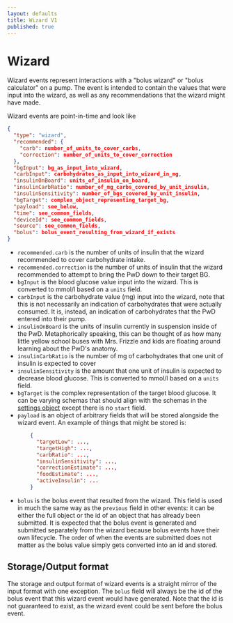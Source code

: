 ```yaml
---
layout: defaults
title: Wizard V1
published: true
---
```

# Wizard

Wizard events represent interactions with a "bolus wizard" or "bolus calculator" on a pump.  The event is intended to contain the values that were input into the wizard, as well as any recommendations that the wizard might have made.

Wizard events are point-in-time and look like

~~~json
{
  "type": "wizard",
  "recommended": {
    "carb": number_of_units_to_cover_carbs,
    "correction": number_of_units_to_cover_correction
  },
  "bgInput": bg_as_input_into_wizard,
  "carbInput": carbohydrates_as_input_into_wizard_in_mg,
  "insulinOnBoard": units_of_insulin_on_board,
  "insulinCarbRatio": number_of_mg_carbs_covered_by_unit_insulin,
  "insulinSensitivity": number_of_bgs_covered_by_unit_insulin,
  "bgTarget": complex_object_representing_target_bg,
  "payload": see_below,
  "time": see_common_fields,
  "deviceId": see_common_fields,
  "source": see_common_fields,
  "bolus": bolus_event_resulting_from_wizard_if_exists
}
~~~

* `recommended.carb` is the number of units of insulin that the wizard recommended to cover carbohydrate intake.
* `recommended.correction` is the number of units of insulin that the wizard recommended to attempt to bring the PwD down to their target BG.
* `bgInput` is the blood glucose value input into the wizard.  This is converted to mmol/l based on a `units` field.
* `carbInput` is the carbohydrate value (mg) input into the wizard, note that this is not necessarily an indication of carbohydrates that were actually consumed.  It is, instead, an indication of carbohydrates that the PwD entered into their pump.
* `insulinOnBoard` is the units of insulin currently in suspension inside of the PwD.  Metaphorically speaking, this can be thought of as how many little yellow school buses with Mrs. Frizzle and kids are floating around learning about the PwD's anatomy.
* `insulinCarbRatio` is the number of mg of carbohydrates that one unit of insulin is expected to cover
* `insulinSensitivity` is the amount that one unit of insulin is expected to decrease blood glucose.  This is converted to mmol/l based on a `units` field.
* `bgTarget` is the complex representation of the target blood glucose.  It can be  varying schemas that should align with the schemas in the [settings object](./settings.html) except there is no `start` field.
* `payload` is an object of arbitrary fields that will be stored alongside the wizard event.  An example of things that might be stored is:
    ~~~json
        {
          "targetLow": ...,
          "targetHigh": ...,
          "carbRatio": ...,
          "insulinSensitivity": ...,
          "correctionEstimate": ...,
          "foodEstimate": ...,
          "activeInsulin": ...
        }
    ~~~
* `bolus` is the bolus event that resulted from the wizard.  This field is used in much the same way as the `previous` field in other events: it can be either the full object or the id of an object that has already been submitted.  It is expected that the bolus event is generated and submitted separately from the wizard because bolus events have their own lifecycle.  The order of when the events are submitted does not matter as the bolus value simply gets converted into an id and stored.

## Storage/Output format

The storage and output format of wizard events is a straight mirror of the input format with one exception.  The `bolus` field will always be the id of the bolus event that this wizard event would have generated.  Note that the id is not guaranteed to exist, as the wizard event could be sent before the bolus event.